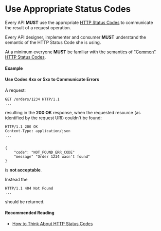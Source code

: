 # Use Appropriate Status Codes
Every API **MUST** use the appropriate [HTTP Status Codes](https://github.com/for-GET/know-your-http-well/blob/master/status-codes.md) to communicate the result of a request operation.

Every API designer, implementer and consumer **MUST** understand the semantic of the HTTP Status Code she is using.

At a minimum everyone **MUST** be familiar with the semantics of ["Common" HTTP Status Codes](https://github.com/for-GET/know-your-http-well/blob/master/status-codes.md#common).

#### Example

#### Use Codes 4xx or 5xx to Communicate Errors
A request: 

```
GET /orders/1234 HTTP/1.1
...
```

resulting in the **200 OK** response, when the requested resource (as identified by the request URI) couldn't be found: 

```
HTTP/1.1 200 OK
Content-Type: application/json
...


{
    "code": "NOT_FOUND_ERR_CODE"
    "message" "Order 1234 wasn't found"
}
```
is **not acceptable**.

Instead the

```
HTTP/1.1 404 Not Found
...
```

should be returned.

#### Recommended Reading
- [How to Think About HTTP Status Codes](https://www.mnot.net/blog/2017/05/11/status_codes)


